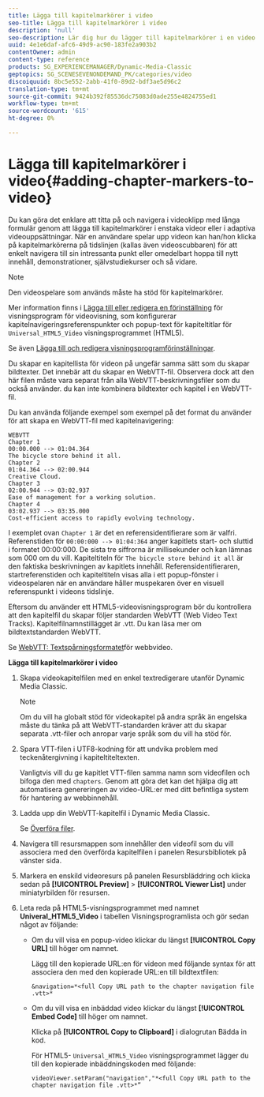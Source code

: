 ```yaml
---
title: Lägga till kapitelmarkörer i video
seo-title: Lägga till kapitelmarkörer i video
description: 'null'
seo-description: Lär dig hur du lägger till kapitelmarkörer i en video.
uuid: 4e1e6daf-afc6-49d9-ac90-183fe2a903b2
contentOwner: admin
content-type: reference
products: SG_EXPERIENCEMANAGER/Dynamic-Media-Classic
geptopics: SG_SCENESEVENONDEMAND_PK/categories/video
discoiquuid: 8bc5e552-2abb-41f0-89d2-bdf3ae5d96c2
translation-type: tm+mt
source-git-commit: 9424b392f85536dc75083d0ade255e4824755ed1
workflow-type: tm+mt
source-wordcount: '615'
ht-degree: 0%

---
```



# Lägga till kapitelmarkörer i video{#adding-chapter-markers-to-video}

Du kan göra det enklare att titta på och navigera i videoklipp med långa formulär genom att lägga till kapitelmarkörer i enstaka videor eller i adaptiva videouppsättningar. När en användare spelar upp videon kan han/hon klicka på kapitelmarkörerna på tidslinjen (kallas även videoscubbaren) för att enkelt navigera till sin intressanta punkt eller omedelbart hoppa till nytt innehåll, demonstrationer, självstudiekurser och så vidare.

>[!NOTE]
>
>Den videospelare som används måste ha stöd för kapitelmarkörer.

Mer information finns i [Lägga till eller redigera en förinställning](previewing-videos-video-viewer.md#adding_or_editing_a_video_viewer_preset) för visningsprogram för videovisning, som konfigurerar kapitelnavigeringsreferenspunkter och popup-text för kapiteltitlar för `Universal_HTML5_Video` visningsprogrammet (HTML5).

Se även [Lägga till och redigera visningsprogramförinställningar](application-setup.md#adding_and_editing_viewer_presets).

Du skapar en kapitellista för videon på ungefär samma sätt som du skapar bildtexter. Det innebär att du skapar en WebVTT-fil. Observera dock att den här filen måste vara separat från alla WebVTT-beskrivningsfiler som du också använder. du kan inte kombinera bildtexter och kapitel i en WebVTT-fil.

Du kan använda följande exempel som exempel på det format du använder för att skapa en WebVTT-fil med kapitelnavigering:

```as3
WEBVTT 
Chapter 1 
00:00.000 --> 01:04.364 
The bicycle store behind it all. 
Chapter 2 
01:04.364 --> 02:00.944 
Creative Cloud. 
Chapter 3 
02:00.944 --> 03:02.937 
Ease of management for a working solution. 
Chapter 4 
03:02.937 --> 03:35.000 
Cost-efficient access to rapidly evolving technology.
```

I exemplet ovan `Chapter 1` är det en referensidentifierare som är valfri. Referenstiden för `00:00:000 --> 01:04:364` anger kapitlets start- och sluttid i formatet 00:00:000. De sista tre siffrorna är millisekunder och kan lämnas som 000 om du vill. Kapiteltiteln för `The bicycle store behind it all` är den faktiska beskrivningen av kapitlets innehåll. Referensidentifieraren, startreferenstiden och kapiteltiteln visas alla i ett popup-fönster i videospelaren när en användare håller muspekaren över en visuell referenspunkt i videons tidslinje.

Eftersom du använder ett HTML5-videovisningsprogram bör du kontrollera att den kapitelfil du skapar följer standarden WebVTT (Web Video Text Tracks). Kapitelfilnamnstillägget är .vtt. Du kan läsa mer om bildtextstandarden WebVTT.

Se [WebVTT: Textspårningsformatet](https://dev.w3.org/html5/webvtt/)för webbvideo.

**Lägga till kapitelmarkörer i video**

1. Skapa videokapitelfilen med en enkel textredigerare utanför Dynamic Media Classic.

   >[!NOTE]
   >
   >Om du vill ha globalt stöd för videokapitel på andra språk än engelska måste du tänka på att WebVTT-standarden kräver att du skapar separata .vtt-filer och anropar varje språk som du vill ha stöd för.

1. Spara VTT-filen i UTF8-kodning för att undvika problem med teckenåtergivning i kapiteltiteltexten.

   Vanligtvis vill du ge kapitlet VTT-filen samma namn som videofilen och bifoga den med `chapters`. Genom att göra det kan det hjälpa dig att automatisera genereringen av video-URL:er med ditt befintliga system för hantering av webbinnehåll.

1. Ladda upp din WebVTT-kapitelfil i Dynamic Media Classic.

   Se [Överföra filer](uploading-files.md#uploading_files).

1. Navigera till resursmappen som innehåller den videofil som du vill associera med den överförda kapitelfilen i panelen Resursbibliotek på vänster sida.
1. Markera en enskild videoresurs på panelen Resursbläddring och klicka sedan på **[!UICONTROL Preview]** > **[!UICONTROL Viewer List]** under miniatyrbilden för resursen.
1. Leta reda på HTML5-visningsprogrammet med namnet **Univeral_HTML5_Video** i tabellen Visningsprogramlista och gör sedan något av följande:

   * Om du vill visa en popup-video klickar du längst **[!UICONTROL Copy URL]** till höger om namnet.

      Lägg till den kopierade URL:en för videon med följande syntax för att associera den med den kopierade URL:en till bildtextfilen:

      `&navigation=*<full Copy URL path to the chapter navigation file .vtt>*`

   * Om du vill visa en inbäddad video klickar du längst **[!UICONTROL Embed Code]** till höger om namnet.

      Klicka på **[!UICONTROL Copy to Clipboard]** i dialogrutan Bädda in kod.

      För HTML5- `Universal_HTML5_Video` visningsprogrammet lägger du till den kopierade inbäddningskoden med följande:

      `videoViewer.setParam("navigation","*<full Copy URL path to the chapter navigation file .vtt>*”`

